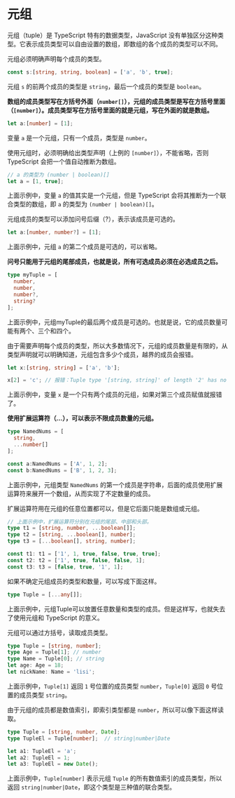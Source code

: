 # 元组

元组（tuple）是 TypeScript 特有的数据类型，JavaScript 没有单独区分这种类型。它表示成员类型可以自由设置的数组，即数组的各个成员的类型可以不同。

元组必须明确声明每个成员的类型。

```typescript
const s:[string, string, boolean] = ['a', 'b', true];
```

元组 `s` 的前两个成员的类型是 `string`，最后一个成员的类型是 `boolean`。

**数组的成员类型写在方括号外面（`number[]`），元组的成员类型是写在方括号里面（`[number]`）。成员类型写在方括号里面的就是元组，写在外面的就是数组。**

```typescript
let a:[number] = [1];
```

变量 `a` 是一个元组，只有一个成员，类型是 `number`。

使用元组时，必须明确给出类型声明（上例的 `[number]`），不能省略，否则 TypeScript 会把一个值自动推断为数组。

```typescript
// a 的类型为 (number | boolean)[]
let a = [1, true];
```

上面示例中，变量 `a` 的值其实是一个元组，但是 TypeScript 会将其推断为一个联合类型的数组，即 `a` 的类型为 `(number | boolean)[]`。

元组成员的类型可以添加问号后缀（?），表示该成员是可选的。

```typescript
let a:[number, number?] = [1];
```
上面示例中，元组 `a` 的第二个成员是可选的，可以省略。

**问号只能用于元组的尾部成员，也就是说，所有可选成员必须在必选成员之后。**

```typescript
type myTuple = [
  number,
  number,
  number?,
  string?
];
```
上面示例中，元组myTuple的最后两个成员是可选的。也就是说，它的成员数量可能有两个、三个和四个。

由于需要声明每个成员的类型，所以大多数情况下，元组的成员数量是有限的，从类型声明就可以明确知道，元组包含多少个成员，越界的成员会报错。

```typescript
let x:[string, string] = ['a', 'b'];

x[2] = 'c'; // 报错：Tuple type '[string, string]' of length '2' has no element at index '2'.
```

上面示例中，变量 `x` 是一个只有两个成员的元组，如果对第三个成员赋值就报错了。

**使用扩展运算符（...），可以表示不限成员数量的元组。**

```typescript
type NamedNums = [
  string,
  ...number[]
];

const a:NamedNums = ['A', 1, 2];
const b:NamedNums = ['B', 1, 2, 3];
```

上面示例中，元组类型 `NamedNums` 的第一个成员是字符串，后面的成员使用扩展运算符来展开一个数组，从而实现了不定数量的成员。

扩展运算符用在元组的任意位置都可以，但是它后面只能是数组或元组。

```typescript
// 上面示例中，扩展运算符分别在元组的尾部、中部和头部。
type t1 = [string, number, ...boolean[]];
type t2 = [string, ...boolean[], number];
type t3 = [...boolean[], string, number];

const t1: t1 = ['1', 1, true, false, true, true];
const t2: t2 = ['1', true, false, false, 1];
const t3: t3 = [false, true, '1', 1];

```

如果不确定元组成员的类型和数量，可以写成下面这样。

```typescript
type Tuple = [...any[]];
```
上面示例中，元组Tuple可以放置任意数量和类型的成员。但是这样写，也就失去了使用元组和 TypeScript 的意义。

元组可以通过方括号，读取成员类型。

```typescript
type Tuple = [string, number];
type Age = Tuple[1]; // number
type Name = Tuple[0]; // string
let age: Age = 18;
let nickName: Name = 'lisi'; 
```
上面示例中，`Tuple[1]` 返回 `1` 号位置的成员类型 `number`，`Tuple[0]` 返回 `0` 号位置的成员类型 `string`。

由于元组的成员都是数值索引，即索引类型都是 `number`，所以可以像下面这样读取。

```typescript
type Tuple = [string, number, Date];
type TupleEl = Tuple[number];  // string|number|Date

let a1: TupleEl = 'a';
let a2: TupleEl = 1;
let a3: TupleEl = new Date();
```

上面示例中，`Tuple[number]` 表示元组 `Tuple` 的所有数值索引的成员类型，所以返回 `string|number|Date`，即这个类型是三种值的联合类型。